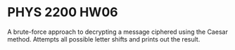 # PHYS 2200 HW06
A brute-force approach to decrypting a message ciphered using the Caesar method.  Attempts all possible letter shifts and prints out the result.
